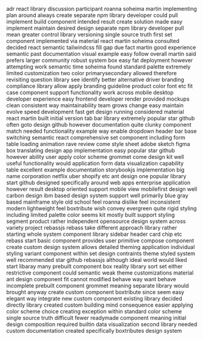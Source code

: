 adr react library discussion participant roanna soheima martin implementing plan around always create separate npm library developer could pull implement build component intended result create solution made easy implement maintain desired design separate npm library developer pull mean greater control library versioning single source truth first set component implemented via material react martin soheima consulted decided react semantic tailwindcss fill gap due fact martin good experience semantic past documentation visual example easy follow overall martin said prefers larger community robust system box easy fat deployment however attempting work semantic time soheima found standard palette extremely limited customization two color primarysecondary allowed therefore revisiting question library see identify better alternative driver branding compliance library allow apply branding guideline product color font etc fit case component support functionality work across mobile desktop developer experience easy frontend developer render provided mockups clean consistent way maintainability team grows change easy maintain evolve speed development fast get design running considered material react martin built initial version tab bar library extremely popular star github often goto design github however documentation quite clunky component match needed functionality example way enable dropdown header bar base switching semantic react comprehensive set component including form table loading animation rave review come style sheet adobe sketch figma box translating design app implementation easy popular star github however ability user apply color scheme grommet come design kit well useful functionality would application form data visualization capability table excellent example documentation storybookjs implementation big name corporation netflix uber shopify etc ant design one popular library start github designed specifically around web apps enterprise application however result desktop oriented support mobile view mobilefirst design well carbon design ibm based design system support well primarily blue gray based mainframe style old school feel roanna dislike feel inconsistent modern lightweight feel boxtribute wish convey evergreen quite rigid styling including limited palette color seems kit mostly built support styling segment product rather independent opensource design system across variety project rebassjs rebass take different approach library rather starting whole system component library sidebar header card chip etc rebass start basic component provides user primitive compose component create custom design system allows detailed theming application individual styling variant component within set design contraints theme styled system well recommended star github rebassjs although ideal world would liked start libaray many prebuilt component box reality library sort set either restrictive component could semantic weak theme customizations material ant design component fit cannot modified behave way want behave incomplete prebuilt component grommet meaning separate library would brought anyway create custom component boxtribute since seem easy elegant way integrate new custom component existing library decided directly library created custom building mind consequence easier applying color scheme choice creating exception within standard color scheme single source truth difficult fewer readymade component meaning initial design composition required builtin data visualization second library needed custom documentation created specifically boxtributes design system